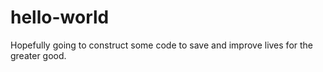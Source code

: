 # hello-world
Hopefully going to construct some code to save and improve lives for the greater good.
